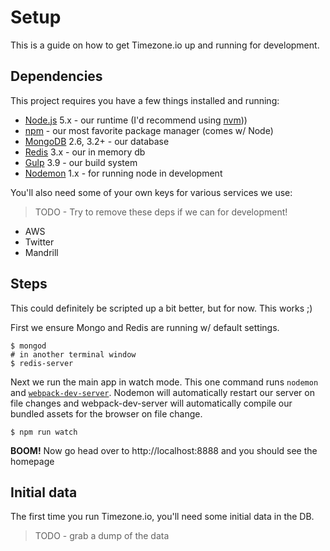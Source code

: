 # Setup

This is a guide on how to get Timezone.io up and running for development.

## Dependencies

This project requires you have a few things installed and running:

- [Node.js](https://nodejs.org/en/) 5.x - our runtime (I'd recommend using
[nvm](https://github.com/creationix/nvm)))
- [npm](https://www.npmjs.com/package/npm) - our most favorite package manager
(comes w/ Node)
- [MongoDB](https://www.mongodb.org/) 2.6, 3.2+ - our database
- [Redis](http://redis.io/) 3.x - our in memory db
- [Gulp](https://www.npmjs.com/package/gulp) 3.9 - our build system
- [Nodemon](https://www.npmjs.com/package/nodemon) 1.x - for running node in development

You'll also need some of your own keys for various services we use:

> TODO - Try to remove these deps if we can for development!

- AWS
- Twitter
- Mandrill

## Steps

This could definitely be scripted up a bit better, but for now. This works ;)

First we ensure Mongo and Redis are running w/ default settings.

```shell
$ mongod
# in another terminal window
$ redis-server
```

Next we run the main app in watch mode. This one command runs `nodemon` and
[`webpack-dev-server`](https://webpack.github.io/docs/webpack-dev-server.html).
Nodemon will automatically restart our server on file changes and webpack-dev-server
will automatically compile our bundled assets for the browser on file change.

```shell
$ npm run watch
```

**BOOM!** Now go head over to http://localhost:8888 and you should see the homepage

## Initial data

The first time you run Timezone.io, you'll need some initial data in the DB.

> TODO - grab a dump of the data

